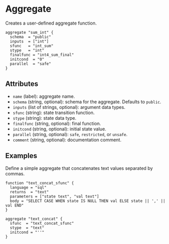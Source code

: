 # Aggregate

Creates a user-defined aggregate function.

```hcl
aggregate "sum_int" {
  schema  = "public"
  inputs  = ["int"]
  sfunc   = "int_sum"
  stype   = "int"
  finalfunc = "int4_sum_final"
  initcond  = "0"
  parallel  = "safe"
}
```

## Attributes
- `name` (label): aggregate name.
- `schema` (string, optional): schema for the aggregate. Defaults to `public`.
- `inputs` (list of strings, optional): argument data types.
- `sfunc` (string): state transition function.
- `stype` (string): state data type.
- `finalfunc` (string, optional): final function.
- `initcond` (string, optional): initial state value.
- `parallel` (string, optional): `safe`, `restricted`, or `unsafe`.
- `comment` (string, optional): documentation comment.

## Examples

Define a simple aggregate that concatenates text values separated by commas.

```hcl
function "text_concat_sfunc" {
  language = "sql"
  returns  = "text"
  parameters = ["state text", "val text"]
  body = "SELECT CASE WHEN state IS NULL THEN val ELSE state || ',' || val END"
}

aggregate "text_concat" {
  sfunc  = "text_concat_sfunc"
  stype  = "text"
  initcond = "''"
}
```
